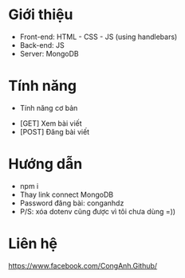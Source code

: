 # Giới thiệu
- Front-end: HTML - CSS - JS (using handlebars)
- Back-end: JS
- Server: MongoDB
# Tính năng
- Tính năng cơ bản
+ [GET] Xem bài viết
+ [POST] Đăng bài viết
# Hướng dẫn
- npm i
- Thay link connect MongoDB
- Password đăng bài: conganhdz
- P/S: xóa dotenv cũng được vì tôi chưa dùng =))
# Liên hệ
https://www.facebook.com/CongAnh.Github/
